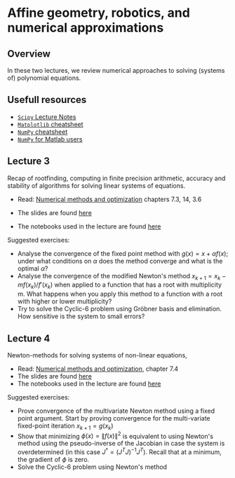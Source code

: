 <!-- #region -->
# Affine geometry, robotics, and numerical approximations


## Overview

In these two lectures, we review numerical approaches to solving (systems of) polynomial equations.

## Usefull resources

* [`Scipy` Lecture Notes](https://scipy-lectures.org/index.html)
* [`Matplotlib` cheatsheet](https://matplotlib.org/cheatsheets/)
* [`NumPy` cheatsheet](https://media.geeksforgeeks.org/wp-content/uploads/20240104182515/NumPy-Cheat-Sheet.pdf)
* [`NumPy` for Matlab users](https://numpy.org/doc/stable/user/numpy-for-matlab-users.html)

## Lecture 3

Recap of rootfinding, computing in finite precision arithmetic, accuracy and stability of algorithms for solving linear systems of equations. 

* Read: [Numerical methods and optimization](https://link.springer.com/book/10.1007%2F978-3-319-07671-3) chapters 7.3, 14, 3.6

* The slides are found [here](https://tristanvanleeuwen.github.io/WISM100_Robotics/lecture1.html#/) 
* The notebooks used in the lecture are found [here](https://github.com/TristanvanLeeuwen/WISM100_Robotics)

Suggested exercises:

* Analyse the convergence of the fixed point method with $g(x) = x + \alpha f(x)$; under what conditions on $\alpha$ does the method converge and what is the optimal $\alpha$?
* Analyse the convergence of the modified Newton's method $x_{k+1} = x_k - m f(x_k)/f'(x_k)$ when applied to a function that has a root with multiplicity m. What happens when you apply this method to a function with a root with higher or lower multiplicity?
* Try to solve the Cyclic-6 problem using Gröbner basis and elimination. How sensitive is the system to small errors?

## Lecture 4

Newton-methods for solving systems of non-linear equations, 

* Read: [Numerical methods and optimization](https://link.springer.com/book/10.1007%2F978-3-319-07671-3), chapter 7.4
* The slides are found [here](https://tristanvanleeuwen.github.io/WISM100_Robotics/lecture2.html#/) 
* The notebooks used in the lecture are found [here](https://github.com/TristanvanLeeuwen/WISM100_Robotics)

Suggested exercises:

* Prove convergence of the multivariate Newton method using a fixed point argument. Start by proving convergence for the multi-variate fixed-point iteration $x_{k+1} = g(x_k)$
* Show that minimizing $\phi(x) = \|f(x)\|^2$ is equivalent to using Newton's method using the pseudo-inverse of the Jacobian in case the system is overdetermined (in this case $J^{\dagger} = (J^TJ)^{-1}J^T$). Recall that at a minimum, the gradient of $\phi$ is zero.
* Solve the Cyclic-6 problem using Newton's method
